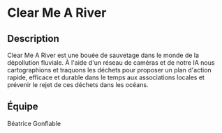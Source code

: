 # Clear Me A River 

## Description

Clear Me A River est une bouée de sauvetage dans le monde de la dépollution fluviale. 
À l'aide d'un réseau de caméras et de notre IA nous cartographions et traquons les déchets pour proposer un plan d'action rapide, efficace et durable dans le temps aux associations locales et prévenir le rejet de ces déchets dans les océans.

## Équipe

Béatrice Gonflable